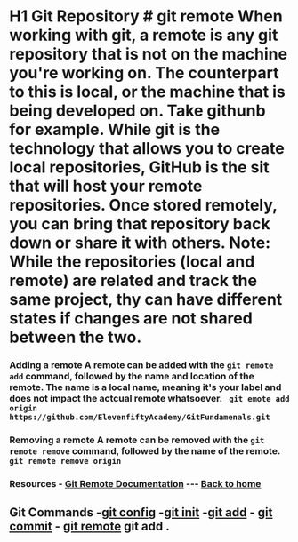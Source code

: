 # H1 Git Repository # git remote When working with git, a **remote** is any git repository that is not on the machine you're working on. The counterpart to this is **local**, or the machine that is being developed on. Take githunb for example. While git is the technology that allows you to create local repositories, GitHub is the sit that will host your remote repositories. Once stored remotely, you can bring that repository back down or share it with others. **Note**: While the repositories (local and remote) are related and track the same project, thy can have different states if changes are not shared between the two.
### Adding a remote A remote can be added with the `git remote add` command, followed by the name and location of the remote. The name is a local name, meaning it's your label and does not impact the actcual remote whatsoever. ``` git emote add origin https://github.com/ElevenfiftyAcademy/GitFundamenals.git``` 
### Removing a remote A remote can be removed with the `git remote remove` command, followed by the name of the remote.``` git remote remove origin```
### Resources - [Git Remote Documentation](https://git-scm.com/docs/git-remote) --- [Back to home](../README.md)
## Git Commands -[git config](./Commands/Config.md) -[git init](./Commands/Init.md) -[git add](./Commands/Add.md) - [git commit](./Commands/Commit.md) - [git remote](./Commands/Remote.md) git add .